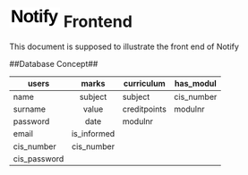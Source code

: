 <img src="https://raw.githubusercontent.com/PascalGoergen/CISServiceFrontend/master/img/logotext.png"> Frontend
==================
This document is supposed to illustrate the front end of Notify


##Database Concept##

| users         | marks         | curriculum | has_modul |
| ------------- |:-------------:|------------|-----------|
| name          | subject       | subject    | cis_number|
| surname       | value         |creditpoints| modulnr   |
| password      | date          | modulnr    |
| email         | is_informed   |
| cis_number    | cis_number    |
| cis_password  |
